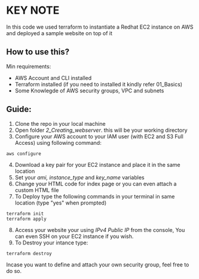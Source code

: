 # KEY NOTE
In this code we used terraform to instantiate a Redhat EC2 instance on AWS and deployed a sample website on top of it 

## How to use this? 
Min requirements:
- AWS Account and CLI installed
- Terraform installed (if you need to installed it kindly refer 01_Basics)
- Some Knowlegde of AWS security groups, VPC and subnets 

## Guide:
1) Clone the repo in your local machine
2) Open folder _2_Creating_webserver_. this will be your working directory
3) Configure your AWS account to your IAM user (with EC2 and S3 Full Access) using following command:
~~~
aws configure
~~~
4) Download a key pair for your EC2 instance and place it in the same location
5) Set your _ami, instance_type_ and _key_name_ variables
6) Change your HTML code for index page or you can even attach a custom HTML file
7) To Deploy type the following commands in your terminal in same location (type "yes" when prompted)
~~~
terraform init
terraform apply
~~~
8) Access your website your using _IPv4 Public IP_ from the console, You can even SSH on your EC2 instance if you wish.
9) To Destroy your intance type:
~~~
terraform destroy
~~~

Incase you want to define and attach your own security group, feel free to do so.
